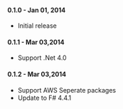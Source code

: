 #### 0.1.0 - Jan 01, 2014
* Initial release

#### 0.1.1 - Mar 03,2014
* Support .Net 4.0

#### 0.1.2 - Mar 03,2014
* Support AWS Seperate packages
* Update to F# 4.4.1